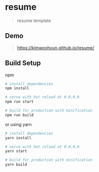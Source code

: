 # resume

> resume template

## Demo
> https://kimwoohyun.github.io/resume/

## Build Setup

npm
``` bash
# install dependencies
npm install

# serve with hot reload at 0.0.0.0
npm run start

# build for production with minification
npm run build

```
or using yarn
``` bash
# install dependencies
yarn install

# serve with hot reload at 0.0.0.0
yarn start

# build for production with minification
yarn build

```

